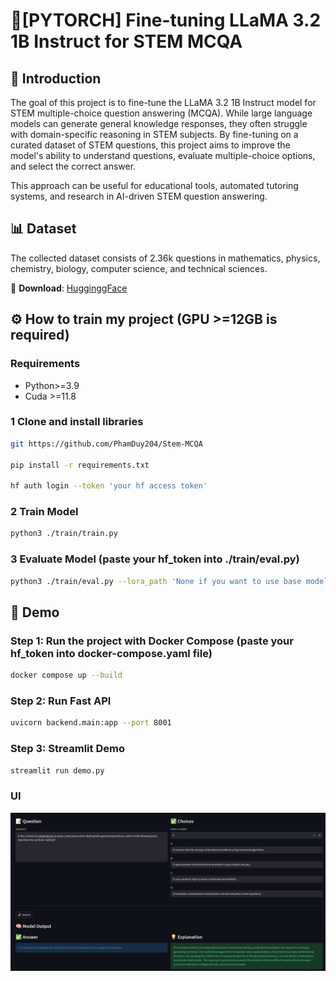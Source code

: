 # 📌[PYTORCH] Fine-tuning LLaMA 3.2 1B Instruct for STEM MCQA
## 📖 Introduction

The goal of this project is to fine-tune the LLaMA 3.2 1B Instruct model for STEM multiple-choice question answering (MCQA). While large language models can generate general knowledge responses, they often struggle with domain-specific reasoning in STEM subjects. By fine-tuning on a curated dataset of STEM questions, this project aims to improve the model's ability to understand questions, evaluate multiple-choice options, and select the correct answer.

This approach can be useful for educational tools, automated tutoring systems, and research in AI-driven STEM question answering.


## 📊 Dataset
The collected dataset consists of 2.36k questions in mathematics, physics, chemistry, biology, computer science, and technical sciences.

📂 **Download**: [HugginggFace](https://huggingface.co/datasets/mvujas/stem_mcqa_questions)  


## ⚙️ How to train my project (GPU >=12GB is required)
### Requirements
+ Python>=3.9
+ Cuda >=11.8
### 1 Clone and install libraries
``` bash
git https://github.com/PhamDuy204/Stem-MCQA

pip install -r requirements.txt

hf auth login --token 'your hf access token'
```
### 2 Train Model
```bash
python3 ./train/train.py
```

### 3 Evaluate Model (paste your hf_token into ./train/eval.py)
```bash
python3 ./train/eval.py --lora_path 'None if you want to use base model'
```

## 🧾 Demo

### Step 1: Run the project with Docker Compose (paste your hf_token into docker-compose.yaml file)
```bash
docker compose up --build 
```
### Step 2: Run Fast API
```bash
uvicorn backend.main:app --port 8001
```
### Step 3: Streamlit Demo
```bash
streamlit run demo.py
```
### UI
![Alt text](/assets/a.png)
